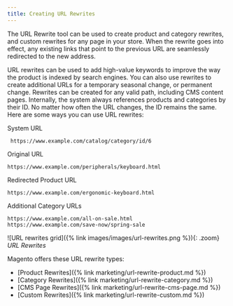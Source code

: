 ```yaml
---
title: Creating URL Rewrites
---
```


The URL Rewrite tool can be used to create product and category rewrites, and custom rewrites for any page in your store. When the rewrite goes into effect, any existing links that point to the previous URL are seamlessly redirected to the new address.

URL rewrites can be used to add high-value keywords to improve the way the product is indexed by search engines. You can also use rewrites to create additional URLs for a temporary seasonal change, or permanent change. Rewrites can be created for any valid path, including CMS content pages. Internally, the system always references products and categories by their ID. No matter how often the URL changes, the ID remains the same. Here are some ways you can use URL rewrites:

System URL

     https://www.example.com/catalog/category/id/6

Original URL

    https://www.example.com/peripherals/keyboard.html

Redirected Product URL

    https://www.example.com/ergonomic-keyboard.html

Additional Category URLs

    https://www.example.com/all-on-sale.html
    https://www.example.com/save-now/spring-sale

![URL rewrites grid]({% link images/images/url-rewrites.png %}){: .zoom}
_URL Rewrites_

Magento offers these URL rewrite types:

* [Product Rewrites]({% link marketing/url-rewrite-product.md %})
* [Category Rewrites]({% link marketing/url-rewrite-category.md %})
* [CMS Page Rewrites]({% link marketing/url-rewrite-cms-page.md %})
* [Custom Rewrites]({% link marketing/url-rewrite-custom.md %})
